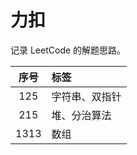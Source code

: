 # 力扣
记录 LeetCode 的解题思路。  

| 序号 | 标签 |
|:---:|:-----|
| 125 | 字符串、双指针 |
| 215 | 堆、分治算法 |
| 1313 | 数组 |
